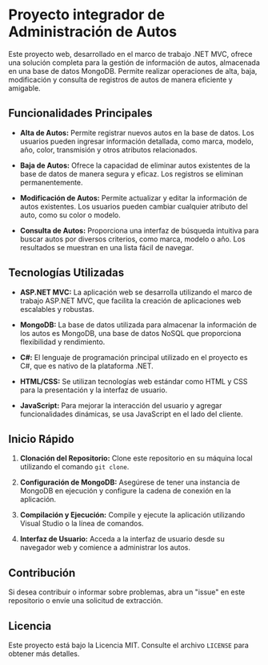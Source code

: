 # Proyecto integrador de Administración de Autos

Este proyecto web, desarrollado en el marco de trabajo .NET MVC, ofrece una solución completa para la gestión de información de autos, almacenada en una base de datos MongoDB. Permite realizar operaciones de alta, baja, modificación y consulta de registros de autos de manera eficiente y amigable.

## Funcionalidades Principales

- **Alta de Autos:** Permite registrar nuevos autos en la base de datos. Los usuarios pueden ingresar información detallada, como marca, modelo, año, color, transmisión y otros atributos relacionados.

- **Baja de Autos:** Ofrece la capacidad de eliminar autos existentes de la base de datos de manera segura y eficaz. Los registros se eliminan permanentemente.

- **Modificación de Autos:** Permite actualizar y editar la información de autos existentes. Los usuarios pueden cambiar cualquier atributo del auto, como su color o modelo.

- **Consulta de Autos:** Proporciona una interfaz de búsqueda intuitiva para buscar autos por diversos criterios, como marca, modelo o año. Los resultados se muestran en una lista fácil de navegar.

## Tecnologías Utilizadas

- **ASP.NET MVC:** La aplicación web se desarrolla utilizando el marco de trabajo ASP.NET MVC, que facilita la creación de aplicaciones web escalables y robustas.

- **MongoDB:** La base de datos utilizada para almacenar la información de los autos es MongoDB, una base de datos NoSQL que proporciona flexibilidad y rendimiento.

- **C#:** El lenguaje de programación principal utilizado en el proyecto es C#, que es nativo de la plataforma .NET.

- **HTML/CSS:** Se utilizan tecnologías web estándar como HTML y CSS para la presentación y la interfaz de usuario.

- **JavaScript:** Para mejorar la interacción del usuario y agregar funcionalidades dinámicas, se usa JavaScript en el lado del cliente.

## Inicio Rápido

1. **Clonación del Repositorio:** Clone este repositorio en su máquina local utilizando el comando `git clone`.

2. **Configuración de MongoDB:** Asegúrese de tener una instancia de MongoDB en ejecución y configure la cadena de conexión en la aplicación.

3. **Compilación y Ejecución:** Compile y ejecute la aplicación utilizando Visual Studio o la línea de comandos.

4. **Interfaz de Usuario:** Acceda a la interfaz de usuario desde su navegador web y comience a administrar los autos.

## Contribución

Si desea contribuir o informar sobre problemas, abra un "issue" en este repositorio o envíe una solicitud de extracción.

## Licencia

Este proyecto está bajo la Licencia MIT. Consulte el archivo `LICENSE` para obtener más detalles.
